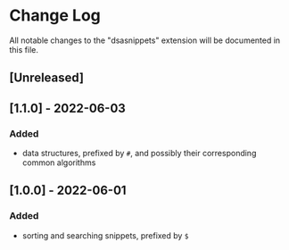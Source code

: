 # Change Log

All notable changes to the "dsasnippets" extension will be documented in this file.

## [Unreleased]

## [1.1.0] - 2022-06-03
### Added
- data structures, prefixed by `#`, and possibly their corresponding common algorithms

## [1.0.0] - 2022-06-01
### Added
- sorting and searching snippets, prefixed by `$`

